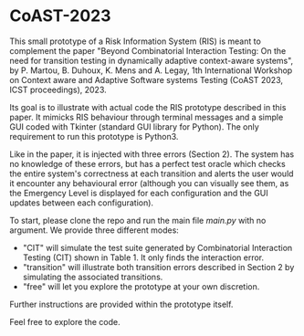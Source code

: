# CoAST-2023
This small prototype of a Risk Information System (RIS) is meant to complement the paper "Beyond Combinatorial Interaction Testing: On the need for transition testing in dynamically adaptive context-aware systems", by P. Martou, B. Duhoux, K. Mens and A. Legay,  1th International Workshop on Context aware and Adaptive Software systems Testing (CoAST 2023, ICST proceedings), 2023.

Its goal is to illustrate with actual code the RIS prototype described in this paper. It mimicks RIS behaviour through terminal messages and a simple GUI coded with Tkinter (standard GUI library for Python). The only requirement to run this prototype is Python3.

Like in the paper, it is injected with three errors (Section 2). The system has no knowledge of these errors, but has a perfect test oracle which checks the entire system's correctness at each transition and alerts the user would it encounter any behavioural error (although you can visually see them, as the Emergency Level is displayed for each configuration and the GUI updates between each configuration).

To start, please clone the repo and run the main file _main.py_ with no argument. We provide three different modes:
- "CIT" will simulate the test suite generated by Combinatorial Interaction Testing (CIT) shown in Table 1. It only finds the interaction error.
- "transition" will illustrate both transition errors described in Section 2 by simulating the associated transitions.
- "free" will let you explore the prototype at your own discretion.

Further instructions are provided within the prototype itself.

Feel free to explore the code.

